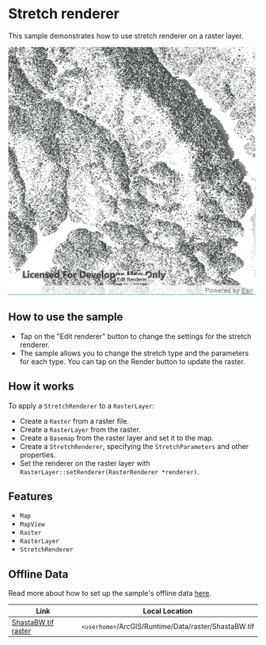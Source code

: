 # Stretch renderer

This sample demonstrates how to use stretch renderer on a raster layer.

![](screenshot.png)

## How to use the sample
- Tap on the "Edit renderer" button to change the settings for the stretch renderer.
- The sample allows you to change the stretch type and the parameters for each type. You can tap on the Render button to update the raster.

## How it works
To apply a `StretchRenderer` to a `RasterLayer`:

- Create a `Raster` from a raster file.
- Create a `RasterLayer` from the raster.
- Create a `Basemap` from the raster layer and set it to the map.
- Create a `StretchRenderer`, specifying the `StretchParameters` and other properties.
- Set the renderer on the raster layer with `RasterLayer::setRenderer(RasterRenderer *renderer)`.

## Features
- `Map`
- `MapView`
- `Raster`
- `RasterLayer`
- `StretchRenderer`

## Offline Data
Read more about how to set up the sample's offline data [here](http://links.esri.com/ArcGISRuntimeQtSamples).

Link | Local Location
---------|-------|
|[ShastaBW.tif raster](https://www.arcgis.com/home/item.html?id=cc68728b5904403ba637e1f1cd2995ae)| `<userhome>`/ArcGIS/Runtime/Data/raster/ShastaBW.tif |

